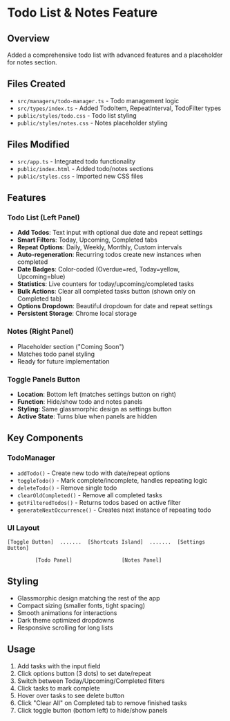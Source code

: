 # Todo List & Notes Feature

## Overview
Added a comprehensive todo list with advanced features and a placeholder for notes section.

## Files Created
- `src/managers/todo-manager.ts` - Todo management logic
- `src/types/index.ts` - Added TodoItem, RepeatInterval, TodoFilter types
- `public/styles/todo.css` - Todo list styling
- `public/styles/notes.css` - Notes placeholder styling

## Files Modified
- `src/app.ts` - Integrated todo functionality
- `public/index.html` - Added todo/notes sections
- `public/styles.css` - Imported new CSS files

## Features

### Todo List (Left Panel)
- **Add Todos**: Text input with optional due date and repeat settings
- **Smart Filters**: Today, Upcoming, Completed tabs
- **Repeat Options**: Daily, Weekly, Monthly, Custom intervals
- **Auto-regeneration**: Recurring todos create new instances when completed
- **Date Badges**: Color-coded (Overdue=red, Today=yellow, Upcoming=blue)
- **Statistics**: Live counters for today/upcoming/completed tasks
- **Bulk Actions**: Clear all completed tasks button (shown only on Completed tab)
- **Options Dropdown**: Beautiful dropdown for date and repeat settings
- **Persistent Storage**: Chrome local storage

### Notes (Right Panel)
- Placeholder section ("Coming Soon")
- Matches todo panel styling
- Ready for future implementation

### Toggle Panels Button
- **Location**: Bottom left (matches settings button on right)
- **Function**: Hide/show todo and notes panels
- **Styling**: Same glassmorphic design as settings button
- **Active State**: Turns blue when panels are hidden

## Key Components

### TodoManager
- `addTodo()` - Create new todo with date/repeat options
- `toggleTodo()` - Mark complete/incomplete, handles repeating logic
- `deleteTodo()` - Remove single todo
- `clearOldCompleted()` - Remove all completed tasks
- `getFilteredTodos()` - Returns todos based on active filter
- `generateNextOccurrence()` - Creates next instance of repeating todo

### UI Layout
```
[Toggle Button]  .......  [Shortcuts Island]  .......  [Settings Button]

         [Todo Panel]                [Notes Panel]
```

## Styling
- Glassmorphic design matching the rest of the app
- Compact sizing (smaller fonts, tight spacing)
- Smooth animations for interactions
- Dark theme optimized dropdowns
- Responsive scrolling for long lists

## Usage
1. Add tasks with the input field
2. Click options button (3 dots) to set date/repeat
3. Switch between Today/Upcoming/Completed filters
4. Click tasks to mark complete
5. Hover over tasks to see delete button
6. Click "Clear All" on Completed tab to remove finished tasks
7. Click toggle button (bottom left) to hide/show panels
